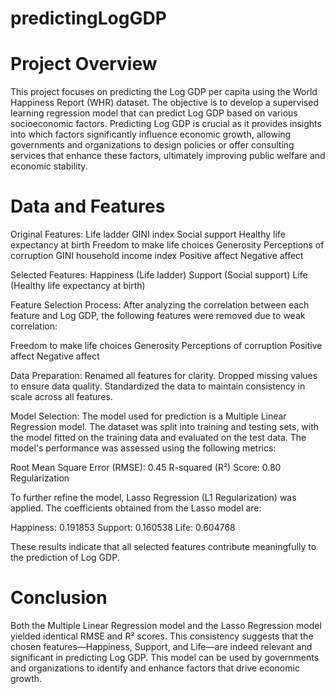 # predictingLogGDP



# Project Overview

This project focuses on predicting the Log GDP per capita using the World Happiness Report (WHR) dataset. The objective is to develop a supervised learning regression model that can predict Log GDP based on various socioeconomic factors. Predicting Log GDP is crucial as it provides insights into which factors significantly influence economic growth, allowing governments and organizations to design policies or offer consulting services that enhance these factors, ultimately improving public welfare and economic stability.

# Data and Features

Original Features:
Life ladder
GINI index
Social support
Healthy life expectancy at birth
Freedom to make life choices
Generosity
Perceptions of corruption
GINI household income index
Positive affect
Negative affect 

Selected Features:
Happiness (Life ladder)
Support (Social support)
Life (Healthy life expectancy at birth)

Feature Selection Process:
After analyzing the correlation between each feature and Log GDP, the following features were removed due to weak correlation:

Freedom to make life choices
Generosity
Perceptions of corruption
Positive affect
Negative affect

Data Preparation:
Renamed all features for clarity.
Dropped missing values to ensure data quality.
Standardized the data to maintain consistency in scale across all features.

Model Selection:
The model used for prediction is a Multiple Linear Regression model. The dataset was split into training and testing sets, with the model fitted on the training data and evaluated on the test data. The model's performance was assessed using the following metrics:

Root Mean Square Error (RMSE): 0.45
R-squared (R²) Score: 0.80
Regularization

To further refine the model, Lasso Regression (L1 Regularization) was applied. The coefficients obtained from the Lasso model are:

Happiness: 0.191853
Support: 0.160538
Life: 0.604768

These results indicate that all selected features contribute meaningfully to the prediction of Log GDP.

# Conclusion

Both the Multiple Linear Regression model and the Lasso Regression model yielded identical RMSE and R² scores. This consistency suggests that the chosen features—Happiness, Support, and Life—are indeed relevant and significant in predicting Log GDP. This model can be used by governments and organizations to identify and enhance factors that drive economic growth.

